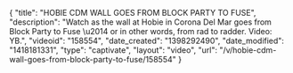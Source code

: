 {
    "title": "HOBIE CDM WALL GOES FROM BLOCK PARTY TO FUSE",
    "description": "Watch as the wall at Hobie in Corona Del Mar goes from Block Party to Fuse \u2014 or in other words, from rad to radder. Video: YB.",
    "videoid": "158554",
    "date_created": "1398292490",
    "date_modified": "1418181331",
    "type": "captivate",
    "layout": "video",
    "url": "\/v\/hobie-cdm-wall-goes-from-block-party-to-fuse\/158554"
}